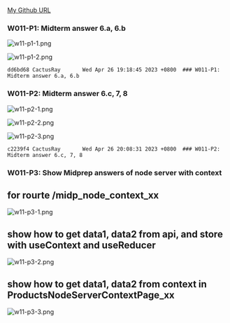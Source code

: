 [My Github URL](https://github.com/CactusRay/1112_wp2_demo_75)

### W011-P1: Midterm answer 6.a, 6.b
 
![w11-p1-1.png](https://eumovzkxoivpebjwcgny.supabase.co/storage/v1/object/public/demo-75/md_img/w11-p1-1.png)

![w11-p1-2.png](https://eumovzkxoivpebjwcgny.supabase.co/storage/v1/object/public/demo-75/md_img/w11-p1-2.png)

```
dd6bd68 CactusRay       Wed Apr 26 19:18:45 2023 +0800  ### W011-P1: Midterm answer 6.a, 6.b
```

### W011-P2: Midterm answer 6.c, 7, 8
 
![w11-p2-1.png](https://eumovzkxoivpebjwcgny.supabase.co/storage/v1/object/public/demo-75/md_img/w11-p2-1.png)
 
![w11-p2-2.png](https://eumovzkxoivpebjwcgny.supabase.co/storage/v1/object/public/demo-75/md_img/w11-p2-2.png)
 
![w11-p2-3.png](https://eumovzkxoivpebjwcgny.supabase.co/storage/v1/object/public/demo-75/md_img/w11-p2-3.png)

```
c2239f4 CactusRay       Wed Apr 26 20:08:31 2023 +0800  ### W011-P2: Midterm answer 6.c, 7, 8
```

### W011-P3: Show Midprep answers of node server with context
 
## for rourte /midp_node_context_xx
 
![w11-p3-1.png](https://eumovzkxoivpebjwcgny.supabase.co/storage/v1/object/public/demo-75/md_img/w11-p3-1.png)
 
## show how to get data1, data2 from api, and store with useContext and useReducer
 
![w11-p3-2.png](https://eumovzkxoivpebjwcgny.supabase.co/storage/v1/object/public/demo-75/md_img/w11-p3-2.png)
 
## show how to get data1, data2 from context in ProductsNodeServerContextPage_xx
 
![w11-p3-3.png](https://eumovzkxoivpebjwcgny.supabase.co/storage/v1/object/public/demo-75/md_img/w11-p3-3.png)
 
```

```
